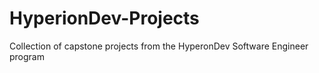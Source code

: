 # HyperionDev-Projects
Collection of capstone projects from the HyperonDev Software Engineer program
